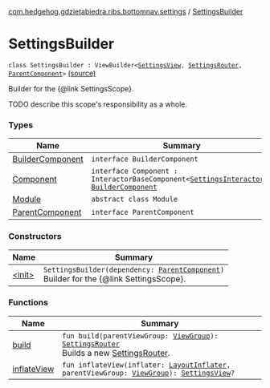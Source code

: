 [com.hedgehog.gdzietabiedra.ribs.bottomnav.settings](../index.md) / [SettingsBuilder](./index.md)

# SettingsBuilder

`class SettingsBuilder : ViewBuilder<`[`SettingsView`](../-settings-view/index.md)`, `[`SettingsRouter`](../-settings-router/index.md)`, `[`ParentComponent`](-parent-component/index.md)`>` [(source)](https://github.com/asvid/GdzieTaBiedra/tree/master/app/src/main/java/com/hedgehog/gdzietabiedra/ribs/bottomnav/settings/SettingsBuilder.kt#L22)

Builder for the {@link SettingsScope}.

TODO describe this scope's responsibility as a whole.

### Types

| Name | Summary |
|---|---|
| [BuilderComponent](-builder-component/index.md) | `interface BuilderComponent` |
| [Component](-component/index.md) | `interface Component : InteractorBaseComponent<`[`SettingsInteractor`](../-settings-interactor/index.md)`>, `[`BuilderComponent`](-builder-component/index.md) |
| [Module](-module/index.md) | `abstract class Module` |
| [ParentComponent](-parent-component/index.md) | `interface ParentComponent` |

### Constructors

| Name | Summary |
|---|---|
| [&lt;init&gt;](-init-.md) | `SettingsBuilder(dependency: `[`ParentComponent`](-parent-component/index.md)`)`<br>Builder for the {@link SettingsScope}. |

### Functions

| Name | Summary |
|---|---|
| [build](build.md) | `fun build(parentViewGroup: `[`ViewGroup`](https://developer.android.com/reference/android/view/ViewGroup.html)`): `[`SettingsRouter`](../-settings-router/index.md)<br>Builds a new [SettingsRouter](../-settings-router/index.md). |
| [inflateView](inflate-view.md) | `fun inflateView(inflater: `[`LayoutInflater`](https://developer.android.com/reference/android/view/LayoutInflater.html)`, parentViewGroup: `[`ViewGroup`](https://developer.android.com/reference/android/view/ViewGroup.html)`): `[`SettingsView`](../-settings-view/index.md)`?` |
